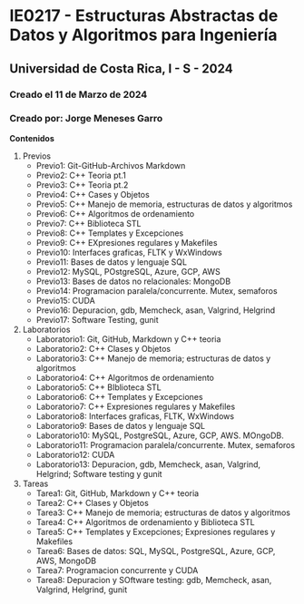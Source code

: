 # IE0217 - Estructuras Abstractas de Datos y Algoritmos para Ingeniería
## Universidad de Costa Rica, I - S - 2024
### Creado el 11 de Marzo de 2024
### Creado por: Jorge Meneses Garro

**Contenidos**
1. Previos
	- Previo1: Git-GitHub-Archivos Markdown
	- Previo2: C++ Teoria pt.1
	- Previo3: C++ Teoria pt.2
	- Previo4: C++ Cases y Objetos
	- Previo5: C++ Manejo de memoria, estructuras de datos y algoritmos
	- Previo6: C++ Algoritmos de ordenamiento
	- Previo7: C++ Biblioteca STL
	- Previo8: C++ Templates y Excepciones
	- Previo9: C++ EXpresiones regulares y Makefiles
	- Previo10: Interfaces graficas, FLTK y WxWindows
	- Previo11: Bases de datos y lenguaje SQL 
	- Previo12: MySQL, POstgreSQL, Azure, GCP, AWS
	- Previo13: Bases de datos no relacionales: MongoDB
	- Previo14: Programacion paralela/concurrente. Mutex, semaforos
	- Previo15: CUDA
	- Previo16: Depuracion, gdb, Memcheck, asan, Valgrind, Helgrind
	- Previo17: Software Testing, gunit
2. Laboratorios
	- Laboratorio1: Git, GitHub, Markdown y C++ teoria
	- Laboratorio2: C++ Clases y Objetos
	- Laboratorio3: C++ Manejo de memoria; estructuras de datos y algoritmos
	- Laboratorio4: C++ Algoritmos de ordenamiento
	- Laboratorio5: C++ BIblioteca STL
	- Laboratorio6: C++ Templates y Excepciones
	- Laboratorio7: C++ Expresiones regulares y Makefiles
	- Laboratorio8: Interfaces graficas, FLTK, WxWindows
	- Laboratorio9: Bases de datos y lenguaje SQL
	- Laboratorio10: MySQL, PostgreSQL, Azure, GCP, AWS. MOngoDB.
	- Laboratorio11: Programacion paralela/concurrente. Mutex, semaforos
	- Laboratorio12: CUDA
	- Laboratorio13: Depuracion, gdb, Memcheck, asan, Valgrind, Helgrind; Software testing y gunit
3. Tareas
	- Tarea1: Git, GitHub, Markdown y C++ teoria
	- Tarea2: C++ Clases y Objetos
	- Tarea3: C++ Manejo de memoria; estructuras de datos y algoritmos
	- Tarea4: C++ Algoritmos de ordenamiento y Biblioteca STL
	- Tarea5: C++ Templates y Excepciones; Expresiones regulares y Makefiles
	- Tarea6: Bases de datos: SQL, MySQL, PostgreSQL, Azure, GCP, AWS, MongoDB
	- Tarea7: Programacion concurrente y CUDA
	- Tarea8: Depuracion y SOftware testing: gdb, Memcheck, asan, Valgrind, Helgrind, gunit

